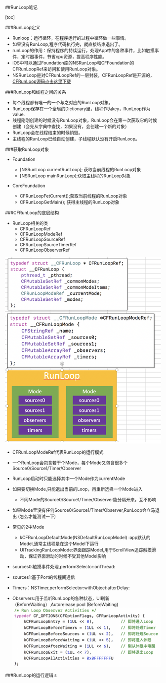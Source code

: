 ##RunLoop笔记

[toc]

###RunLoop定义
* Runloop：运行循环，在程序运行的过程中循环做一些事情。
* 如果没有RunLoop,程序代码执行完，就直接结束退出了。
* runLoop的作用：保持程序的持续运行，处理App中的各种事件，比如触摸事件，定时器事件，节省cpu资源，提高程序性能。
* iOS中可以通过Foundation库的NSRunLoop和CFFoundation的CFRunLoopRef来访问和使用RunLoop对象。
* NSRunLoop是对CFRunLoopRef的一层封装，CFRunLoopRef是开源的，[CFRunLoop源码点击这里下载](https://opensource.apple.com/tarballs/CF/)

###RunLoop和线程之间的关系
* 每个线程都有唯一的一个与之对应的RunLoop对象。
* RunLoop保存在一个全局的Dictionary里，线程作为key，RunLoop作为value.
* 线程刚刚创建的时候没有RunLoop对象，RunLoop会在第一次获取它的时候创建（会先从字典中查找，如果没有，会创建一个新的对象）
* RunLoop会在线程结束的时候销毁。
* 主线程的RunLoop已经自动创建，子线程默认没有开启RunLoop。

###获取RunLoop对象
* Foundation
	* [NSRunLoop currentRunLoop]; 获取当前线程的RunLoop对象
	* [NSRunLoop mainRunLoop];获取主线程的RunLoop对象

* CoreFoundation
	* CFRunLoopFetCurrent();获取当前线程的RunLoop对象
	* CFRunLoopGetMain(); 获得主线程的RunLoop对象

###CFRunLoop的底层结构
* RunLoop相关的类
	* CFRunLoopRef
	* CFRunLoopModeRef
	* CFRunLoopSourceRef 
	* CFRunLoopSourceTimerRef
	* CFRunLoopObserverRef

![](CFRunLoop的底层结构图.png) 

* CFRunLoopModeRef代表RunLoop的运行模式
* 一个RunLoop会包含若干个Mode，每个Mode又包含很多个Source0/Source1/Timer/Observer
* RunLoop启动时只能选择其中一个Mode作为currentMode
* 如果要切换Mode,只能退出当前的Loop，再重新选择一个Mode进入
	* 不同Mode的Source0/Source1/Timer/Observer能分隔开来，互不影响
* 如果Mode里没有任何Source0/Source1/Timer/Observer,RunLoop会立马退出 (怎么才能测试一下)
* 常见的2中Mode
	* kCFRunLoopDefaultMode(NSDefaultRunLoopModel) :app默认的Model,通常主线程是在这个Model下运行
	* UITrackingRunLoopMode:界面跟踪Model,用于ScrollView追踪触摸滑动，保证界面滑动的时候不受其他Model影响

* sources0:触摸事件处理,performSelector:onThread:
* sources1:基于Port的线程间通信
* Timers：NSTimer,performSelector:withObject:afterDelay:
* Observers:用于监听RunLoop的各种状态，UI刷新（BeforeWaiting）,Autorelease pool (BeforeWaiting)
![RunLoop的各种状态](RunLoop的各种状态.png)

###RunLoop的运行逻辑
s




